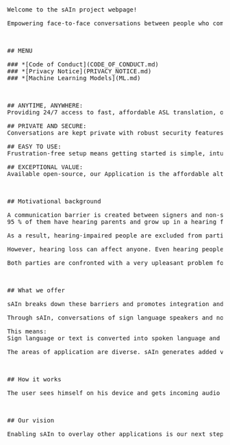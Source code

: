 <pre>
Welcome to the sAIn project webpage!

Empowering face-to-face conversations between people who communicate through American Sign Language (ASL) and those who speak English by harnessing the power of AI-driven machine translation technology we want everyone to feel included.



## MENU

### *[Code of Conduct](CODE_OF_CONDUCT.md)
### *[Privacy Notice](PRIVACY_NOTICE.md)
### *[Machine Learning Models](ML.md)



## ANYTIME, ANYWHERE:
Providing 24/7 access to fast, affordable ASL translation, our Application is ideal for a broad array of setting.

## PRIVATE AND SECURE:
Conversations are kept private with robust security features, including on-device processing.

## EASY TO USE:
Frustration-free setup means getting started is simple, intuitive, and requires no user training or specialized IT infrastructure.

## EXCEPTIONAL VALUE:
Available open-source, our Application is the affordable alternative to onsite interpreters and video remote interpreting services.



## Motivational background

A communication barrier is created between signers and non-signers in everyday life and in audio media. This results in severely limited integration and inclusion opportunities to the disadvantage of the hearing impaired side. That is 466 000 000 people worldwide!
95 % of them have hearing parents and grow up in a hearing family and circle of friends. But only very few of them make sign language their own. Why should they?

As a result, hearing-impaired people are excluded from participation in mainstream communication opportunities and from a large proportion of potential communication partners. They remain only in a small and specific circle of people and have to live with the serious limitations in everyday life, professional career and education. Not only the quick exchange with a friend via a phone call is difficult to impossible. Even dialing for a simple emergency call via the telephone network is not possible for a hearing impaired person.

However, hearing loss can affect anyone. Even hearing people can lose their hearing in the course of their lives or as a result of an accident. Unlike sign language speakers who have always lived with their disability and learned to get along with it, those affected suddenly find themselves in a completely unfamiliar situation that can often be very stressful.

Both parties are confronted with a very upleasant problem for which only meager and partly outdated solutions exist so far.



## What we offer

sAIn breaks down these barriers and promotes integration and inclusion of the hearing impaired by providing a communication interface tailored to them. 

Through sAIn, conversations of sign language speakers and non-sign language speakers and the transmission of information in audio form to the hearing impaired are made possible by translating used language for the communication partner. 

This means: 
Sign language or text is converted into spoken language and spoken language or audio is converted into text that can be read by the signer.

The areas of application are diverse. sAIn generates added value, whether in daily communication, professional development, health care or in the education of sign language speakers.



## How it works

The user sees himself on his device and gets incoming audio as text on his display. Recognized sign language gestures are translated and displayed to the signing person in text form.



## Our vision

Enabling sAIn to overlay other applications is our next step, extending its application possibilities and increasing its generated value.
</pre>
 
